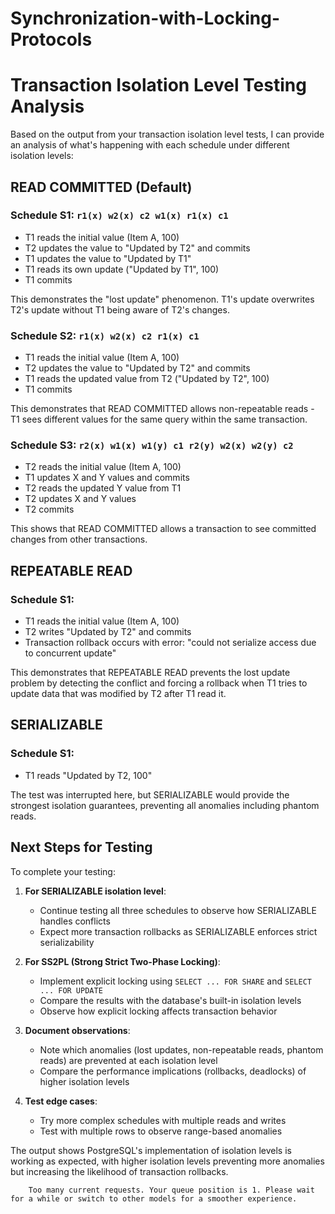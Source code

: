 # Synchronization-with-Locking-Protocols



          
# Transaction Isolation Level Testing Analysis

Based on the output from your transaction isolation level tests, I can provide an analysis of what's happening with each schedule under different isolation levels:

## READ COMMITTED (Default)

### Schedule S1: `r1(x) w2(x) c2 w1(x) r1(x) c1`
- T1 reads the initial value (Item A, 100)
- T2 updates the value to "Updated by T2" and commits
- T1 updates the value to "Updated by T1"
- T1 reads its own update ("Updated by T1", 100)
- T1 commits

This demonstrates the "lost update" phenomenon. T1's update overwrites T2's update without T1 being aware of T2's changes.

### Schedule S2: `r1(x) w2(x) c2 r1(x) c1`
- T1 reads the initial value (Item A, 100)
- T2 updates the value to "Updated by T2" and commits
- T1 reads the updated value from T2 ("Updated by T2", 100)
- T1 commits

This demonstrates that READ COMMITTED allows non-repeatable reads - T1 sees different values for the same query within the same transaction.

### Schedule S3: `r2(x) w1(x) w1(y) c1 r2(y) w2(x) w2(y) c2`
- T2 reads the initial value (Item A, 100)
- T1 updates X and Y values and commits
- T2 reads the updated Y value from T1
- T2 updates X and Y values
- T2 commits

This shows that READ COMMITTED allows a transaction to see committed changes from other transactions.

## REPEATABLE READ

### Schedule S1:
- T1 reads the initial value (Item A, 100)
- T2 writes "Updated by T2" and commits
- Transaction rollback occurs with error: "could not serialize access due to concurrent update"

This demonstrates that REPEATABLE READ prevents the lost update problem by detecting the conflict and forcing a rollback when T1 tries to update data that was modified by T2 after T1 read it.

## SERIALIZABLE

### Schedule S1:
- T1 reads "Updated by T2, 100"

The test was interrupted here, but SERIALIZABLE would provide the strongest isolation guarantees, preventing all anomalies including phantom reads.

## Next Steps for Testing

To complete your testing:

1. **For SERIALIZABLE isolation level**:
   - Continue testing all three schedules to observe how SERIALIZABLE handles conflicts
   - Expect more transaction rollbacks as SERIALIZABLE enforces strict serializability

2. **For SS2PL (Strong Strict Two-Phase Locking)**:
   - Implement explicit locking using `SELECT ... FOR SHARE` and `SELECT ... FOR UPDATE`
   - Compare the results with the database's built-in isolation levels
   - Observe how explicit locking affects transaction behavior

3. **Document observations**:
   - Note which anomalies (lost updates, non-repeatable reads, phantom reads) are prevented at each isolation level
   - Compare the performance implications (rollbacks, deadlocks) of higher isolation levels

4. **Test edge cases**:
   - Try more complex schedules with multiple reads and writes
   - Test with multiple rows to observe range-based anomalies

The output shows PostgreSQL's implementation of isolation levels is working as expected, with higher isolation levels preventing more anomalies but increasing the likelihood of transaction rollbacks.

        Too many current requests. Your queue position is 1. Please wait for a while or switch to other models for a smoother experience.
